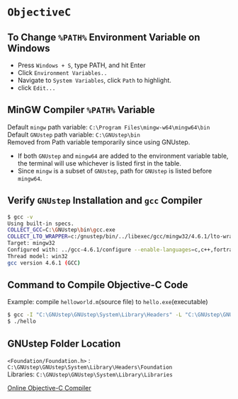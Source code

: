 # `ObjectiveC`

## To Change `%PATH%` Environment Variable on Windows  
* Press `Windows + S`, type PATH, and hit Enter
* Click `Environment Variables..`
* Navigate to `System Variables`, click `Path` to highlight.  
* click `Edit...`

## MinGW Compiler `%PATH%` Variable
Default `mingw` path variable: `C:\Program Files\mingw-w64\mingw64\bin`  
Default `GNUstep` path variable: `C:\GNUstep\bin`  
Removed from Path variable temporarily since using GNUstep.
* If both `GNUstep` and `mingw64` are added to the environment variable table, the terminal will use whichever is listed first in the table.  
* Since `mingw` is a subset of `GNUstep`, path for `GNUstep` is listed before `mingw64`.

## Verify `GNUstep` Installation and `gcc` Compiler
```Bash
$ gcc -v
Using built-in specs.
COLLECT_GCC=C:\GNUstep\bin\gcc.exe
COLLECT_LTO_WRAPPER=c:/gnustep/bin/../libexec/gcc/mingw32/4.6.1/lto-wrapper.exe
Target: mingw32
Configured with: ../gcc-4.6.1/configure --enable-languages=c,c++,fortran,objc,obj-c++ --disable-sjlj-exceptions --with-dwarf2 --enable-shared --enable-libgomp --disable-win32-registry --enable-libstdcxx-debug --enable-version-specific-runtime-libs --build=mingw32 --prefix=/mingw
Thread model: win32
gcc version 4.6.1 (GCC)
```

## Command to Compile Objective-C Code  
Example: compile `helloworld.m`(source file) to `hello.exe`(executable)
```Bash
$ gcc -I "C:\GNUstep\GNUstep\System\Library\Headers" -L "C:\GNUstep\GNUstep\System\Library\Libraries" -o hello helloWorld.m -lobjc -lgnustep-base -fconstant-string-class=NSConstantString  
$ ./hello
```

## GNUstep Folder Location
`<Foundation/Foundation.h>` : `C:\GNUstep\GNUstep\System\Library\Headers\Foundation`  
Libraries: `C:\GNUstep\GNUstep\System\Library\Libraries`  

[Obj-C link]: [https://www.tutorialspoint.com/compile_objective-c_online.php]
[Online Objective-C Compiler][Obj-C link]
